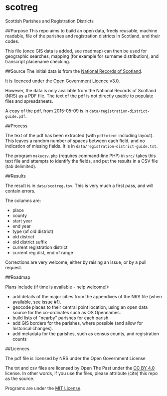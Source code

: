 # scotreg
Scottish Parishes and Registration Districts

##Purpose
This repo aims to build an open data, freely reusable, machine readable, file
of the parishes and registration districts in Scotland, and their codes.

This file (once GIS data is added, see roadmap) can then be used for geographic searches,
mapping (for example for surname distribution), and transcript placename checking.

##Source
The initial data is from the
[National Records of Scotland](http://www.nrscotland.gov.uk/research/guides/statutory-registers/registration-districts).

It is licenced under the [Open Government Licence v3.0](http://www.nationalarchives.gov.uk/doc/open-government-licence/version/3/).

However, the data is only available from the National Records of Scotland (NRS) as 
a PDF file.  The text of the pdf is not directly usable to populate files and spreadsheets.

A copy of the pdf, from 2015-05-09 is in `data/registration-district-guide.pdf`.

##Process

The text of the pdf has been extracted (with `pdftotext` including layout).  This
leaves a random number of spaces between each field, and no indication of missing fields.
It is in `data/registration-district-guide.txt`.

The program `makecsv.php` (requires command-line PHP) in `src/` takes this text file 
and attempts to identify the fields, and put the results in a CSV file (tab delimited).

##Results

The result is in `data/scotreg.tsv`.  This is very much a first pass, and will contain errors.

The columns are:

* place
* county
* start year
* end year
* type (of old district)
* old district
* old district suffix
* current registration district
* current reg dist, end of range

Corrections are very welcome, either by raising an issue, or by a pull request.

##Roadmap

Plans include (if time is available - help welcome!):

* add details of the major cities from the appendixes of the NRS file (when available, see issue #1).
* geocode places to their central point location, using an open data source for the co-ordinates such as OS Opennames.
* build lists of "nearby" parishes for each parish.
* add GIS borders for the parishes, where possible (and allow for historical changes).
* add metadata for the parishes, such as census counts, and registration counts

##Licences

The pdf file is licensed by NRS under the Open Government License

The txt and csv files are licensed by Open The Past under the [CC BY 4.0](http://creativecommons.org/licenses/by/4.0/) license.  In other
words, if you use the files, please attribute (cite) this repo as the source.

Programs are under the [MIT License](http://opensource.org/licenses/MIT).







